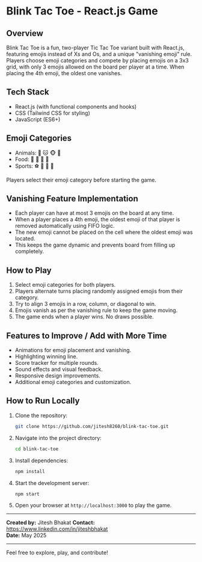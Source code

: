 # Blink Tac Toe - React.js Game

## Overview
Blink Tac Toe is a fun, two-player Tic Tac Toe variant built with React.js, featuring emojis instead of Xs and Os, and a unique "vanishing emoji" rule. Players choose emoji categories and compete by placing emojis on a 3x3 grid, with only 3 emojis allowed on the board per player at a time. When placing the 4th emoji, the oldest one vanishes.

## Tech Stack
- React.js (with functional components and hooks)
- CSS (Tailwind CSS for styling)
- JavaScript (ES6+)

## Emoji Categories
- Animals: 🐶 🐱 🐵 🐰
- Food: 🍕 🍟 🍔 🍩
- Sports: ⚽️ 🏀 🏈 🎾

Players select their emoji category before starting the game.

## Vanishing Feature Implementation
- Each player can have at most 3 emojis on the board at any time.
- When a player places a 4th emoji, the oldest emoji of that player is removed automatically using FIFO logic.
- The new emoji cannot be placed on the cell where the oldest emoji was located.
- This keeps the game dynamic and prevents board from filling up completely.

## How to Play
1. Select emoji categories for both players.
2. Players alternate turns placing randomly assigned emojis from their category.
3. Try to align 3 emojis in a row, column, or diagonal to win.
4. Emojis vanish as per the vanishing rule to keep the game moving.
5. The game ends when a player wins. No draws possible.

## Features to Improve / Add with More Time
- Animations for emoji placement and vanishing.
- Highlighting winning line.
- Score tracker for multiple rounds.
- Sound effects and visual feedback.
- Responsive design improvements.
- Additional emoji categories and customization.

## How to Run Locally
1. Clone the repository:
   ```bash
   git clone https://github.com/jitesh8260/blink-tac-toe.git
   ```
2. Navigate into the project directory:
   ```bash
   cd blink-tac-toe
   ```
3. Install dependencies:
   ```bash
   npm install
   ```
4. Start the development server:
   ```bash
   npm start
   ```
5. Open your browser at `http://localhost:3000` to play the game.

---

**Created by:** Jitesh Bhakat
**Contact:** https://www.linkedin.com/in/jiteshbhakat  
**Date:** May 2025

---

Feel free to explore, play, and contribute!
